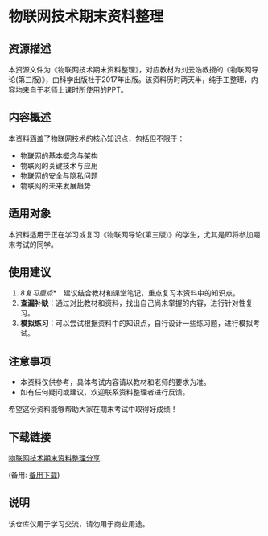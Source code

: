# 物联网技术期末资料整理

## 资源描述

本资源文件为《物联网技术期末资料整理》，对应教材为刘云浩教授的《物联网导论(第三版)》，由科学出版社于2017年出版。该资料历时两天半，纯手工整理，内容均来自于老师上课时所使用的PPT。

## 内容概述

本资料涵盖了物联网技术的核心知识点，包括但不限于：

- 物联网的基本概念与架构
- 物联网的关键技术与应用
- 物联网的安全与隐私问题
- 物联网的未来发展趋势

## 适用对象

本资料适用于正在学习或复习《物联网导论(第三版)》的学生，尤其是即将参加期末考试的同学。

## 使用建议

1. *8复习重点**：建议结合教材和课堂笔记，重点复习本资料中的知识点。
2. **查漏补缺**：通过对比教材和资料，找出自己尚未掌握的内容，进行针对性复习。
3. **模拟练习**：可以尝试根据资料中的知识点，自行设计一些练习题，进行模拟考试。

## 注意事项

- 本资料仅供参考，具体考试内容请以教材和老师的要求为准。
- 如有任何疑问或建议，欢迎联系资料整理者进行反馈。

希望这份资料能够帮助大家在期末考试中取得好成绩！

## 下载链接
[物联网技术期末资料整理分享](https://pan.quark.cn/s/7f41870b3347) 

(备用: [备用下载](https://pan.baidu.com/s/1PQv5PEPYiwFs9_vUhpZsoQ?pwd=1234))

## 说明

该仓库仅用于学习交流，请勿用于商业用途。
